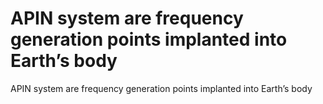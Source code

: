 # APIN system are frequency generation points implanted into Earth’s body

APIN system are frequency generation points implanted into Earth’s body